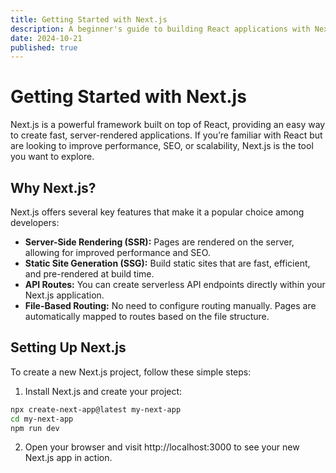 ```yaml
---
title: Getting Started with Next.js
description: A beginner's guide to building React applications with Next.js
date: 2024-10-21
published: true 
---
```


# Getting Started with Next.js

Next.js is a powerful framework built on top of React, providing an easy way to create fast, server-rendered applications. If you’re familiar with React but are looking to improve performance, SEO, or scalability, Next.js is the tool you want to explore.

## Why Next.js?

Next.js offers several key features that make it a popular choice among developers:
- **Server-Side Rendering (SSR):** Pages are rendered on the server, allowing for improved performance and SEO.
- **Static Site Generation (SSG):** Build static sites that are fast, efficient, and pre-rendered at build time.
- **API Routes:** You can create serverless API endpoints directly within your Next.js application.
- **File-Based Routing:** No need to configure routing manually. Pages are automatically mapped to routes based on the file structure.

## Setting Up Next.js

To create a new Next.js project, follow these simple steps:

1. Install Next.js and create your project:
  ```bash
  npx create-next-app@latest my-next-app
  cd my-next-app
  npm run dev
  ```

2. Open your browser and visit http://localhost:3000 to see your new Next.js app in action.